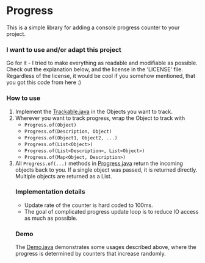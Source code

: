 # Progress

This is a simple library for adding a console progress counter to your project.

### I want to use and/or adapt this project
Go for it - I tried to make everything as readable and modifiable as possible.
Check out the explanation below, and the license in the 'LICENSE' file.
Regardless of the license, it would be cool if you somehow mentioned, that you got this code from here :)

### How to use
1) Implement the [Trackable.java](https://github.com/danielbinder/Progress/blob/main/Progress/src/Trackable.java) in the Objects you want to track.
2) Wherever you want to track progress, wrap the Object to track with
   - `Progress.of(Object)`
   - `Progress.of(Description, Object)`
   - `Progress.of(Object1, Object2, ...)`
   - `Progress.of(List<Object>)`
   - `Progress.of(List<Description>, List<Object>)`
   - `Progress.of(Map<Object, Description>)`
3) All `Progress.of(...)` methods in [Progress.java](https://github.com/danielbinder/Progress/blob/main/Progress/src/Progress.java) return the incoming objects back to you.
If a single object was passed, it is returned directly.
Multiple objects are returned as a List<Object>.

### Implementation details
- Update rate of the counter is hard coded to 100ms.
- The goal of complicated progress update loop is to reduce IO access as much as possible.

### Demo
The [Demo.java](https://github.com/danielbinder/Progress/blob/main/Progress/src/Demo.java) demonstrates some usages described above, where the progress is determined by counters that increase randomly.
